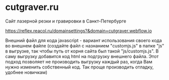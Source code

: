 # cutgraver.ru
Сайт лазерной резки и гравировки в Санкт-Петербурге

https://reflex.reacol.ru/domainsettings?&domain=cutgraver.webflow.io

Внешний файл для кода javascript - вариант использования своего кода во внешнем файле
(создайте файл с назнанием "customjs.js" в папке "js" в выгрузке, так чтобы путь от корня сайта был такой "js/customjs.js". В саму выгрузку добавится код html на подгрузку внешнего файла.
Этот подход позволяет не производить выгрузку каждый раз, когда Вам нужно изменить собственный код. Так проще производить отладку, удобнее новичкам)
